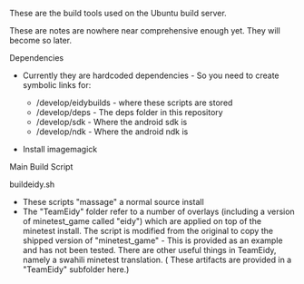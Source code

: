 These are the build tools used on the Ubuntu build server.

These are notes are nowhere near comprehensive enough yet.  They will become so later.

Dependencies

- Currently they are hardcoded dependencies - So you need to create symbolic links for:
    - /develop/eidybuilds - where these scripts are stored
    - /develop/deps - The deps folder in this repository
    - /develop/sdk - Where the android sdk is
    - /develop/ndk - Where the android ndk is
    
- Install imagemagick

Main Build Script

buildeidy.sh <buildrootfolder> <buildno> 

- These scripts "massage" a normal source install
- The "TeamEidy" folder refer to a number of overlays (including a version of minetest_game called "eidy") 
  which are applied on top of the minetest install.  The script is modified from the original to copy
  the shipped version of "minetest_game" - This is provided as an example and has not been tested.  There are
  other useful things in TeamEidy, namely a swahili minetest translation. ( These artifacts are provided in a "TeamEidy" subfolder here.) 
 
 
